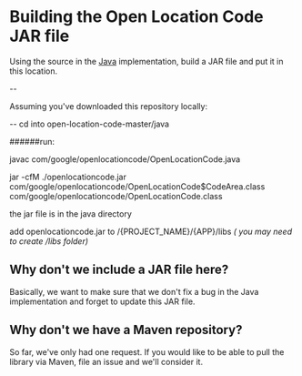 Building the Open Location Code JAR file
==

Using the source in the
[Java](https://github.com/google/open-location-code/blob/master/java/com/google/openlocationcode/OpenLocationCode.java)
implementation, build a JAR file and put it in this location.

--

Assuming you've downloaded this repository locally:

--
cd into open-location-code-master/java

######run:

javac com/google/openlocationcode/OpenLocationCode.java

jar -cfM ./openlocationcode.jar com/google/openlocationcode/OpenLocationCode\$CodeArea.class com/google/openlocationcode/OpenLocationCode.class

the jar file is in the java directory

add openlocationcode.jar to /{PROJECT_NAME}/{APP}/libs *( you may need to create /libs folder)* 

Why don't we include a JAR file here?
--

Basically, we want to make sure that we don't fix a bug in the Java implementation and forget to
update this JAR file.

Why don't we have a Maven repository?
--

So far, we've only had one request. If you would like to be able to pull the library via Maven,
file an issue and we'll consider it.
